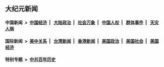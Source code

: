 ## 大纪元新闻

#### 中国新闻 &nbsp;>&nbsp; [中国经济](indexes/ncid283/README.md?03301245) &nbsp;| &nbsp; [大陆政治](indexes/ncid277/README.md?03301245) &nbsp;| &nbsp; [社会万象](indexes/ncid282/README.md?03301245) &nbsp;| &nbsp; [中国人权](indexes/ncid278/README.md?03301245) &nbsp;| &nbsp; [群体事件](indexes/ncid279/README.md?03301245) &nbsp;| &nbsp; [天灾人祸](indexes/ncid280/README.md?03301245)

#### 国际新闻 &nbsp;>&nbsp; [美中关系](indexes/nf1412576/README.md?03301245) &nbsp;| &nbsp; [台湾新闻](indexes/ncid1349361/README.md?03301245) &nbsp;| &nbsp; [香港新闻](indexes/ncid1349362/README.md?03301245) &nbsp;| &nbsp; [美国政治](indexes/ncid1078159/README.md?03301245) &nbsp;| &nbsp; [美国社会](indexes/ncid1078160/README.md?03301245) &nbsp;| &nbsp; [美国经济](indexes/ncid1078158/README.md?03301245)

#### 特别专题 &nbsp;>&nbsp; [中共百年历史](https://github.com/epoch-news/epoch-special/blob/master/README.md?03301245)  
